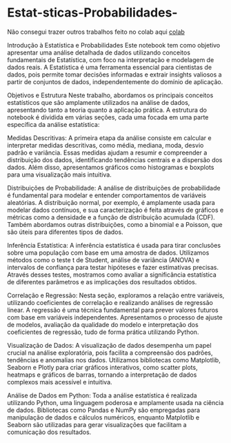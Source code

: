 # Estat-sticas-Probabilidades-


Não consegui trazer outros trabalhos feito no colab aqui [colab](https://colab.research.google.com/drive/17qkrdacQsO6qaQbXWWqh5Qz1-x2uQIfH?usp=sharing)


Introdução à Estatística e Probabilidades 
Este notebook tem como objetivo apresentar uma análise detalhada de dados utilizando conceitos fundamentais de Estatística, com foco na interpretação e modelagem de dados reais. A Estatística é uma ferramenta essencial para cientistas de dados, pois permite tomar decisões informadas e extrair insights valiosos a partir de conjuntos de dados, independentemente do domínio de aplicação.

Objetivos e Estrutura
Neste trabalho, abordamos os principais conceitos estatísticos que são amplamente utilizados na análise de dados, apresentando tanto a teoria quanto a aplicação prática. A estrutura do notebook é dividida em várias seções, cada uma focada em uma parte específica da análise estatística:

Medidas Descritivas: A primeira etapa da análise consiste em calcular e interpretar medidas descritivas, como média, mediana, moda, desvio padrão e variância. Essas medidas ajudam a resumir e compreender a distribuição dos dados, identificando tendências centrais e a dispersão dos dados. Além disso, apresentamos gráficos como histogramas e boxplots para uma visualização mais intuitiva.

Distribuições de Probabilidade: A análise de distribuições de probabilidade é fundamental para modelar e entender comportamentos de variáveis aleatórias. A distribuição normal, por exemplo, é amplamente usada para modelar dados contínuos, e sua caracterização é feita através de gráficos e métricas como a densidade e a função de distribuição acumulada (CDF). Também abordamos outras distribuições, como a binomial e a Poisson, que são úteis para diferentes tipos de dados.

Inferência Estatística: A inferência estatística é usada para tirar conclusões sobre uma população com base em uma amostra de dados. Utilizamos métodos como o teste t de Student, análise de variância (ANOVA) e intervalos de confiança para testar hipóteses e fazer estimativas precisas. Através desses testes, mostramos como avaliar a significância estatística de diferentes parâmetros e as implicações dos resultados obtidos.

Correlação e Regressão: Nesta seção, exploramos a relação entre variáveis, utilizando coeficientes de correlação e realizando análises de regressão linear. A regressão é uma técnica fundamental para prever valores futuros com base em variáveis independentes. Apresentamos o processo de ajuste de modelos, avaliação da qualidade do modelo e interpretação dos coeficientes de regressão, tudo de forma prática utilizando Python.

Visualização de Dados: A visualização de dados desempenha um papel crucial na análise exploratória, pois facilita a compreensão dos padrões, tendências e anomalias nos dados. Utilizamos bibliotecas como Matplotlib, Seaborn e Plotly para criar gráficos interativos, como scatter plots, heatmaps e gráficos de barras, tornando a interpretação de dados complexos mais acessível e intuitiva.

Análise de Dados em Python: Toda a análise estatística é realizada utilizando Python, uma linguagem poderosa e amplamente usada na ciência de dados. Bibliotecas como Pandas e NumPy são empregadas para manipulação de dados e cálculos numéricos, enquanto Matplotlib e Seaborn são utilizadas para gerar visualizações que facilitam a comunicação dos resultados.
